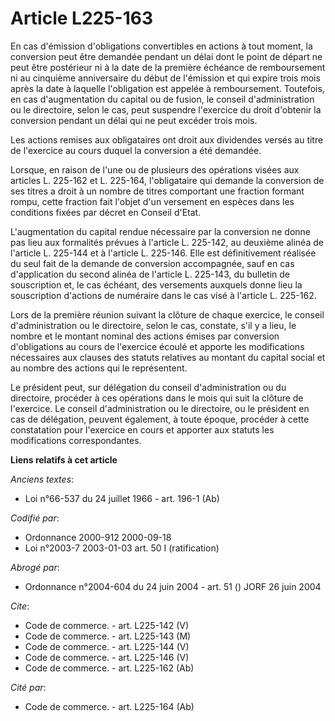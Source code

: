 # Article L225-163

En cas d'émission d'obligations convertibles en actions à tout moment, la conversion peut être demandée pendant un délai dont
le point de départ ne peut être postérieur ni à la date de la première échéance de remboursement ni au cinquième anniversaire
du début de l'émission et qui expire trois mois après la date à laquelle l'obligation est appelée à remboursement. Toutefois,
en cas d'augmentation du capital ou de fusion, le conseil d'administration ou le directoire, selon le cas, peut suspendre
l'exercice du droit d'obtenir la conversion pendant un délai qui ne peut excéder trois mois.

Les actions remises aux obligataires ont droit aux dividendes versés au titre de l'exercice au cours duquel la conversion a
été demandée.

Lorsque, en raison de l'une ou de plusieurs des opérations visées aux articles L. 225-162 et L. 225-164, l'obligataire qui
demande la conversion de ses titres a droit à un nombre de titres comportant une fraction formant rompu, cette fraction fait
l'objet d'un versement en espèces dans les conditions fixées par décret en Conseil d'Etat.

L'augmentation du capital rendue nécessaire par la conversion ne donne pas lieu aux formalités prévues à l'article L.
225-142, au deuxième alinéa de l'article L. 225-144 et à l'article L. 225-146. Elle est définitivement réalisée du seul fait
de la demande de conversion accompagnée, sauf en cas d'application du second alinéa de l'article L. 225-143, du bulletin de
souscription et, le cas échéant, des versements auxquels donne lieu la souscription d'actions de numéraire dans le cas visé à
l'article L. 225-162.

Lors de la première réunion suivant la clôture de chaque exercice, le conseil d'administration ou le directoire, selon le
cas, constate, s'il y a lieu, le nombre et le montant nominal des actions émises par conversion d'obligations au cours de
l'exercice écoulé et apporte les modifications nécessaires aux clauses des statuts relatives au montant du capital social et
au nombre des actions qui le représentent.

Le président peut, sur délégation du conseil d'administration ou du directoire, procéder à ces opérations dans le mois qui
suit la clôture de l'exercice. Le conseil d'administration ou le directoire, ou le président en cas de délégation, peuvent
également, à toute époque, procéder à cette constatation pour l'exercice en cours et apporter aux statuts les modifications
correspondantes.

**Liens relatifs à cet article**

_Anciens textes_:

  - Loi n°66-537 du 24 juillet 1966 - art. 196-1 (Ab)

_Codifié par_:

  - Ordonnance 2000-912 2000-09-18
  - Loi n°2003-7 2003-01-03 art. 50 I (ratification)

_Abrogé par_:

  - Ordonnance n°2004-604 du 24 juin 2004 - art. 51 () JORF 26 juin 2004

_Cite_:

  - Code de commerce. - art. L225-142 (V)
  - Code de commerce. - art. L225-143 (M)
  - Code de commerce. - art. L225-144 (V)
  - Code de commerce. - art. L225-146 (V)
  - Code de commerce. - art. L225-162 (Ab)

_Cité par_:

  - Code de commerce. - art. L225-164 (Ab)
